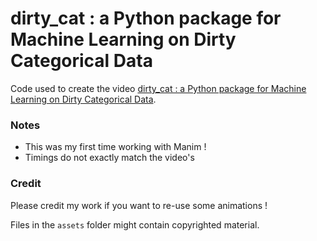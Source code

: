 # dirty_cat : a Python package for Machine Learning on Dirty Categorical Data

Code used to create the video [dirty_cat : a Python package for Machine Learning on Dirty Categorical Data](https://youtu.be/_GNaaeEI2tg).

### Notes

- This was my first time working with Manim !
- Timings do not exactly match the video's

### Credit

Please credit my work if you want to re-use some animations !

Files in the `assets` folder might contain copyrighted material.
